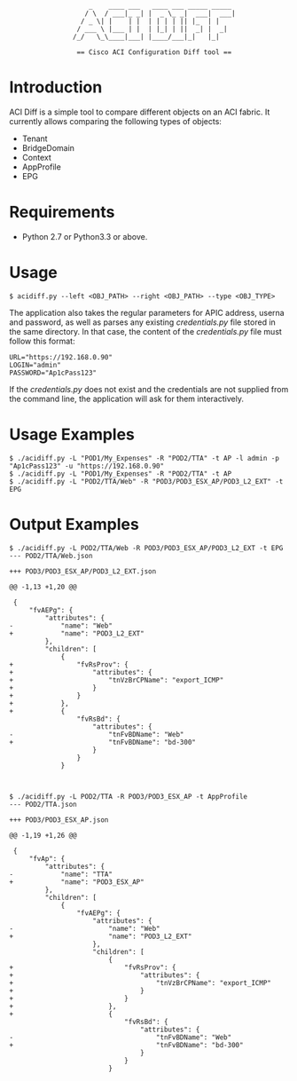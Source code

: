 
                        _    ____ ___   ____ ___ _____ _____
                       / \  / ___|_ _| |  _ \_ _|  ___|  ___|
                      / _ \| |    | |  | | | | || |_  | |
                     / ___ \ |___ | |  | |_| | ||  _| |  _|
                    /_/   \_\____|___| |____/___|_|   |_|

                     == Cisco ACI Configuration Diff tool ==


Introduction
=============
ACI Diff is a simple tool to compare different objects on an ACI fabric. 
It currently allows comparing the following types of objects:

- Tenant
- BridgeDomain
- Context
- AppProfile
- EPG

Requirements
=============
- Python 2.7 or Python3.3 or above.

Usage
=====

    $ acidiff.py --left <OBJ_PATH> --right <OBJ_PATH> --type <OBJ_TYPE>

The application also takes the regular parameters for APIC address, userna and 
password, as well as parses any existing *credentials.py* file stored in the
same directory. In that case, the content of the *credentials.py* file must 
follow this format:

    URL="https://192.168.0.90"
    LOGIN="admin"
    PASSWORD="Ap1cPass123"

If the *credentials.py* does not exist and the credentials are not supplied from
the command line, the application will ask for them interactively.

Usage Examples
==============

    $ ./acidiff.py -L "POD1/My_Expenses" -R "POD2/TTA" -t AP -l admin -p "Ap1cPass123" -u "https://192.168.0.90"
    $ ./acidiff.py -L "POD1/My_Expenses" -R "POD2/TTA" -t AP
    $ ./acidiff.py -L "POD2/TTA/Web" -R "POD3/POD3_ESX_AP/POD3_L2_EXT" -t EPG


Output Examples
===============

    $ ./acidiff.py -L POD2/TTA/Web -R POD3/POD3_ESX_AP/POD3_L2_EXT -t EPG
    --- POD2/TTA/Web.json
    
    +++ POD3/POD3_ESX_AP/POD3_L2_EXT.json
    
    @@ -1,13 +1,20 @@
    
     {
         "fvAEPg": {
             "attributes": {
    -            "name": "Web"
    +            "name": "POD3_L2_EXT"
             },
             "children": [
                 {
    +                "fvRsProv": {
    +                    "attributes": {
    +                        "tnVzBrCPName": "export_ICMP"
    +                    }
    +                }
    +            },
    +            {
                     "fvRsBd": {
                         "attributes": {
    -                        "tnFvBDName": "Web"
    +                        "tnFvBDName": "bd-300"
                         }
                     }
                 }
    
    
    
    $ ./acidiff.py -L POD2/TTA -R POD3/POD3_ESX_AP -t AppProfile
    --- POD2/TTA.json
    
    +++ POD3/POD3_ESX_AP.json
    
    @@ -1,19 +1,26 @@
    
     {
         "fvAp": {
             "attributes": {
    -            "name": "TTA"
    +            "name": "POD3_ESX_AP"
             },
             "children": [
                 {
                     "fvAEPg": {
                         "attributes": {
    -                        "name": "Web"
    +                        "name": "POD3_L2_EXT"
                         },
                         "children": [
                             {
    +                            "fvRsProv": {
    +                                "attributes": {
    +                                    "tnVzBrCPName": "export_ICMP"
    +                                }
    +                            }
    +                        },
    +                        {
                                 "fvRsBd": {
                                     "attributes": {
    -                                    "tnFvBDName": "Web"
    +                                    "tnFvBDName": "bd-300"
                                     }
                                 }
                             }

    
    
    
